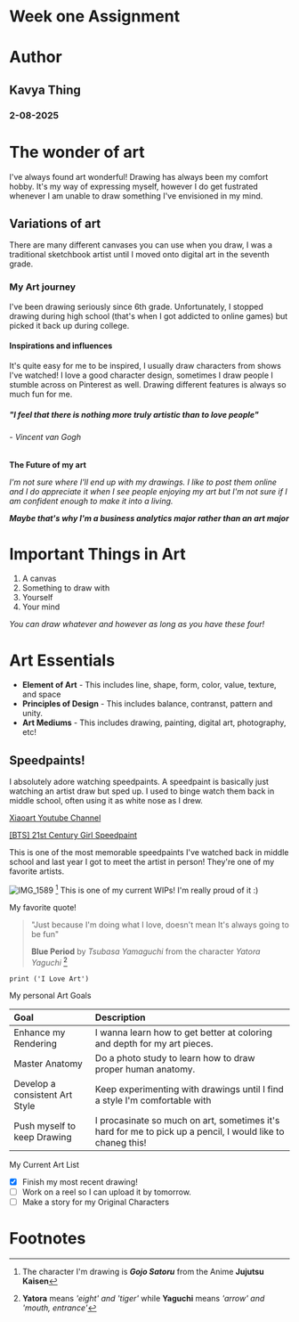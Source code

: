 # Week one Assignment 
# Author
## Kavya Thing 
### 2-08-2025

# The wonder of art
I've always found art wonderful! Drawing has always been my comfort hobby. It's my way of expressing myself, however I do get fustrated whenever I am unable to draw something I've envisioned in my mind.
## Variations of art
There are many different canvases you can use when you draw, I was a traditional sketchbook artist until I moved onto digital art in the seventh grade.
### My Art journey
I've been drawing seriously since 6th grade. Unfortunately, I stopped drawing during high school (that's when I got addicted to online games) but picked it back up during college.
#### Inspirations and influences
It's quite easy for me to be inspired, I usually draw characters from shows I've watched! I love a good character design, sometimes I draw people I stumble across on Pinterest as well. Drawing different features is always so much fun for me.
##### "I feel that there is nothing more truly artistic than to love people" 
###### - Vincent van Gogh

**The Future of my art**

*I'm not sure where I'll end up with my drawings. I like to post them online and I do appreciate it when I see people enjoying my art but I'm not sure if I am confident enough to make it into a living.*

***Maybe that's why I'm a business analytics major rather than an art major***

# Important Things in Art
1. A canvas
2. Something to draw with
3. Yourself
4. Your mind

*You can draw whatever and however as long as you have these four!*
# Art Essentials 
* **Element of Art** - This includes line, shape, form, color, value, texture, and space
* **Principles of Design** - This includes balance, contranst, pattern and unity.
* **Art Mediums** - This includes drawing, painting, digital art, photography, etc!
  
## Speedpaints!
I absolutely adore watching speedpaints. A speedpaint is basically just watching an artist draw but sped up. I used to binge watch them back in middle school, often using it as white nose as I drew. 

[Xiaoart Youtube Channel](https://www.youtube.com/@XiaoArt)

[[BTS] 21st Century Girl Speedpaint](https://youtu.be/ZE1iBsHJcPM?si=ZYnpHBjmgk3uTTd2)

This is one of the most memorable speedpaints I've watched back in middle school and last year I got to meet the artist in person! They're one of my favorite artists.

![IMG_1589](https://github.com/user-attachments/assets/82eac2f6-8743-4012-921b-447d35dd0510) [^1]
This is one of my current WIPs! I'm really proud of it :)

My favorite quote! 
> "Just because I'm doing what I love, doesn't mean It's always going to be fun"
>
> **Blue Period** by *Tsubasa Yamaguchi* from the character *Yatora Yaguchi* [^2]

```
print ('I Love Art')
```

My personal Art Goals

| Goal | Description | 
| :---------- | :---------- |
| Enhance my Rendering | I wanna learn how to get better at coloring and depth for my art pieces. |
| Master Anatomy| Do a photo study to learn how to draw proper human anatomy. | 
| Develop a consistent Art Style | Keep experimenting with drawings until I find a style I'm comfortable with | 
| Push myself to keep Drawing | I procasinate so much on art, sometimes it's hard for me to pick up a pencil, I would like to chaneg this!

My Current Art List
- [x] Finish my most recent drawing! 
- [ ] Work on a reel so I can upload it by tomorrow.
- [ ] Make a story for my Original Characters

# Footnotes
[^1]:The character I'm drawing is ***Gojo Satoru*** from the Anime **Jujutsu Kaisen**
[^2]:**Yatora** means *'eight' and 'tiger'* while **Yaguchi** means *'arrow' and 'mouth, entrance'*

